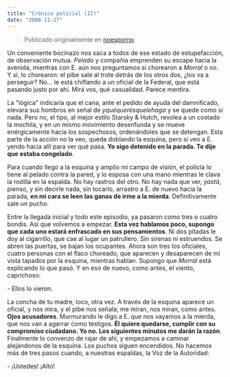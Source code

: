 ```yaml
---
title: "Crónica policial (II)"
date: "2008-11-27"
---
```


> Publicado originalmente en [noesporno](/noesporno).

Un conveniente bocinazo nos saca a todos de ese estado de estupefacción, de observación mutua. _Pelado_ y compañía emprenden su escape hacia la avenida, mientras con E. aún nos preguntamos si chorearon a _Morral_ o no. Y sí, lo chorearon: el pibe sale al trote detrás de los otros dos, ¿los va a perseguir? No... le está chiflando a un oficial de la Federal, que está pasando justo por ahí. Mirá vos, qué casualidad. Parece mentira.

La "lógica" indicaría que el cana, ante el pedido de ayuda del damnificado, elevara sus hombros en señal de _yquéquerésquelehaga_ y se quede como si nada. Pero no, el tipo, al mejor estilo Starsky & Hutch, revolea a un costado la mochila, y en un mismo movimiento desenfunda y se mueve enérgicamente hacia los sospechosos, ordenándoles que se detengan. Esta parte de la acción no la veo, queda doblando la esquina, pero sí veo a E. yendo hacia allí para ver qué pasa. **Yo sigo detenido en la parada. Te dije que estaba congelado**.

Para cuando llego a la esquina y amplío mi campo de visión, el policía lo tiene al pelado contra la pared, y lo esposa con una mano mientras le clava la rodilla en la espalda. No hay rastros del otro. No hay nada que ver, _yastá_, pienso, y sin decirle nada, sin tocarlo, arrastro a E. de nuevo hacia la parada, **en mi cara se leen las ganas de irme a la mierda**. Definitivamente sale un pucho.

Entre la llegada inicial y todo este episodio, ya pasaron como tres o cuatro bondis. Así que volvemos a empezar. **Esta vez hablamos poco, supongo que cada uno estará enfrascado en sus pensamientos**. Ni dos pitadas le doy al cigarrillo, que cae al lugar un patrullero. Sin sirenas ni estruendos. Se abren las puertas, se bajan los ocupantes. Ahora son tres los oficiales, cuatro personas con el flaco choreado, que aparecen y desaparecen de mi vista tapados por la esquina, mientras hablan. Supongo que _Morral_ está explicando lo que pasó. Y en eso de nuevo, como antes, el viento, caprichoso:

\- Ellos lo vieron.

La concha de tu madre, loco, otra vez. A través de la esquina aparece un oficial, y nos mira, y el pibe nos señala; me miran, nos miran, como antes. **Ojos acusadores**. Murmurando le digo a E. que nos vayamos a la mierda, que nos van a agarrar como testigos. **Él quiere quedarse, cumplir con su compromiso ciudadano. Yo no. Los siguientes minutos me darán la razón**. Finalmente lo convenzo de rajar de ahí, y empezamos a caminar alejándonos de la esquina. Los puchos siguen encendidos. No hacemos más de tres pasos cuando, a nuestras espaldas, la Voz de la Autoridad:

\- ¡Ustedes! ¡Alto!